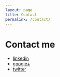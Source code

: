 ```yaml
---
layout: page
title: Contact
permalink: /contact/
---
```


Contact me
==========

* [linkedin](http://il.linkedin.com/in/budevg)
* [google+](https://plus.google.com/+EvgenyBudilovsky)
* [twitter](https://twitter.com/budevg)
